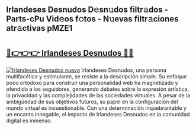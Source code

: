## Irlandeses Desnudos D𝚎sn𝚞dos filtr𝚊dos - Parts-cPu Vid𝚎os f𝚘tos - N𝚞evas filtr𝚊ciones atr𝚊ctivas pMZE1

# <h2><a href="http://mb2e9dg.tromn.icu/?c=Irlandeses+Desnudos">🔗👉👉👉 Irlandeses Desnudos 🔗🔗</a></h2>

[![Irlandeses Desnudos nuevo](https://i.imgur.com/pEAQMta.gif)](http://mb2e9dg.tromn.icu/?c=Irlandeses+Desnudos)
Irlandeses Desnudos, una persona multifacética y estimulante, se resiste a la descripción simple. Su enfoque poco ortodoxo para construir una personalidad web ha magnetizado y ofendido a los seguidores, generando debates sobre la expresión artística, la privacidad y las complejidades de las sociedades virtuales. A pesar de la ambigüedad de sus objetivos futuros, su papel en la configuración del mundo virtual es incuestionable. Con una determinación inquebrantable y un encanto innegable, el impacto de Irlandeses Desnudos en la comunidad digital es inmenso.

